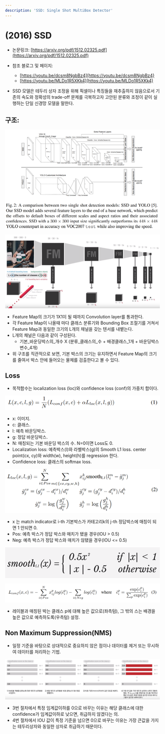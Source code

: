 ```yaml
---
description: 'SSD: Single Shot MultiBox Detector'
---
```


# \(2016\) SSD

* 논문링크: [https://arxiv.org/pdf/1512.02325.pdf](https://arxiv.org/pdf/1512.02325.pdf)
* 참조 블로그 및 페이지:
  * [https://youtu.be/dcsm8NgbBz4](https://youtu.be/dcsm8NgbBz4)
  * [https://youtu.be/MLDo1R5XKk4](https://youtu.be/MLDo1R5XKk4)



* SSD 모델은 테두리 상자 조정을 위해 픽셀이나 특징들을 재추출하지 않음으로서 기존의 속도와 정확성의 trade-off 문제를 극복하고자 고안된 분류와 조정이 같이 실행하는 단일 신경망 모델을 말한다.

## 구조:

![](../.gitbook/assets/image%20%28136%29.png)

![ ](../.gitbook/assets/image%20%28106%29.png)

* Feature Map의 크기가 1X1이 될 때까지 Convolution layer를 통과한다. 
* 각 Feature Map이 나올때 마다 클래스 분류기와 Bounding Box 조절기를 거쳐서 Feature Map과 동일한 크기의 L개의 채널을 갖는 텐서를 내뱉는다. 
* L개의 채널은 다음과 같이 구성된다.
  * 기본\_바운딩박스의\_개수 X \(분류\_클래스의\_수 + 배경클래스\_1개 + 바운딩박스변수\_4개\)
* 위 구조를 직관적으로 보면, 기본 박스의 크기는 유지하면서  Feature Map의 크기를 줄여서 박스 안에 들어오는 물체를 검출한다고 볼 수 있다.

## Loss

* 목적함수는 localization loss \(loc\)와 confidence loss \(conf\)의 가중치 합이다.

![Objective Function](../.gitbook/assets/image%20%28152%29.png)

* x: 이미지.
* c: 클래스.
* l: 예측 바운딩박스.
* g: 정답 바운딩박스.
* N: 매칭되는 기본 바운딩 박스의 수. N=0이면 Loss도 0.
* Localization loss: 예측박스\(l\)와 라벨박스\(g\)의 Smooth L1 loss. center point\(cx, cy\)와 width\(w\), height\(h\)를 regression 한다.
* Confidence loss: 클래스의 softmax loss.

![Localization loss](../.gitbook/assets/image%20%28104%29.png)

* x 는 match indicator로 i-th 기본박스가 카테고리k의 j-th 정답박스에 매칭이 되면 1 안되면 0.
* Pos: 예측 박스가 정답 박스와 매치가 됐을 경우\(IOU &gt; 0.5\)
* Neg: 예측 박스가 정답 박스와 매치가 않됐을 경우\(IOU &lt;= 0.5\)

![Smooth L1 loss](../.gitbook/assets/image%20%28123%29.png)

![Confidence loss](../.gitbook/assets/image%20%281%29.png)

* 레이블과 매칭된 박는 클래스 p에 대해 높은 값으로\(좌측텀\), 그 밖의 스는 배경을 높은 값으로 예측하도록\(우측텀\) 설정.

## Non Maximum Suppression\(NMS\)

* 일정 기준을 바탕으로 상대적으로 중요하지 않은 점이나 데이터를 제거 또는 무시하여 데이터를 처리하는 기법.

![](../.gitbook/assets/image%20%2822%29.png)

* 3번 절차에서 특정 임계값이하를 0으로 바꾸는 이유는 해당 클래스에 대한 confidence가 임계값이하로 낮으면, 취급하지 않겠다는 의.
* 4번 절차에서 IOU 값이 특정 기준을 넘으면 0으로 바꾸는 이유는 가장 큰값을 가지는 테두리상자와 동일한 상자로 취급하기 때문이다.



